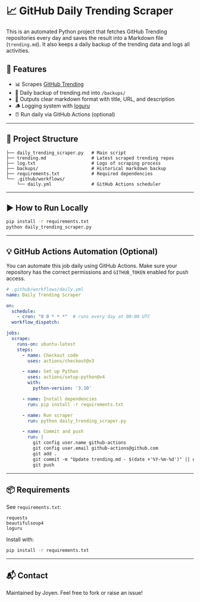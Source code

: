 # 📈 GitHub Daily Trending Scraper

This is an automated Python project that fetches GitHub Trending repositories every day and saves the result into a Markdown file (`trending.md`). It also keeps a daily backup of the trending data and logs all activities.

## 🔧 Features

- 📊 Scrapes [GitHub Trending](https://github.com/trending)
- 💾 Daily backup of trending.md into `/backups/`
- 📝 Outputs clear markdown format with title, URL, and description
- 🪵 Logging system with [loguru](https://github.com/Delgan/loguru)
- ⏰ Run daily via GitHub Actions (optional)

---

## 📂 Project Structure
```
├── daily_trending_scraper.py   # Main script
├── trending.md                 # Latest scraped trending repos
├── log.txt                     # Logs of scraping process
├── backups/                    # Historical markdown backup
├── requirements.txt            # Required dependencies
└── .github/workflows/
    └── daily.yml               # GitHub Actions scheduler
```

---

## ▶️ How to Run Locally
```bash
pip install -r requirements.txt
python daily_trending_scraper.py
```

---

## 💡 GitHub Actions Automation (Optional)
You can automate this job daily using GitHub Actions.
Make sure your repository has the correct permissions and `GITHUB_TOKEN` enabled for push access.

```yaml
# .github/workflows/daily.yml
name: Daily Trending Scraper

on:
  schedule:
    - cron: "0 0 * * *"  # runs every day at 00:00 UTC
  workflow_dispatch:

jobs:
  scrape:
    runs-on: ubuntu-latest
    steps:
      - name: Checkout code
        uses: actions/checkout@v3

      - name: Set up Python
        uses: actions/setup-python@v4
        with:
          python-version: '3.10'

      - name: Install dependencies
        run: pip install -r requirements.txt

      - name: Run scraper
        run: python daily_trending_scraper.py

      - name: Commit and push
        run: |
          git config user.name github-actions
          git config user.email github-actions@github.com
          git add .
          git commit -m "Update trending.md - $(date +'%Y-%m-%d')" || echo "Nothing to commit"
          git push
```

---

## 📦 Requirements
See `requirements.txt`:
```
requests
beautifulsoup4
loguru
```

Install with:
```bash
pip install -r requirements.txt
```

---

## 📬 Contact
Maintained by Joyen. Feel free to fork or raise an issue!


